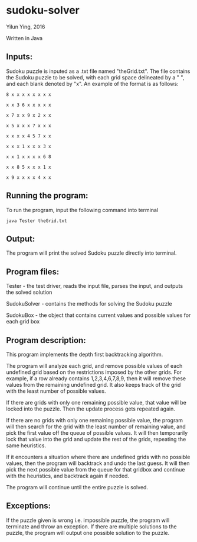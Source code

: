 # sudoku-solver

Yilun Ying, 2016

Written in Java

## Inputs:

Sudoku puzzle is inputed as a .txt file named "theGrid.txt". The file contains the Sudoku puzzle to be solved, with each grid space delineated by a " ", and each blank denoted by "x". An example of the format is as follows:

`8 x x x x x x x x`

`x x 3 6 x x x x x`

`x 7 x x 9 x 2 x x`

`x 5 x x x 7 x x x`

`x x x x 4 5 7 x x`

`x x x 1 x x x 3 x`

`x x 1 x x x x 6 8`

`x x 8 5 x x x 1 x`

`x 9 x x x x 4 x x`


## Running the program:
To run the program, input the following command into terminal

`java Tester theGrid.txt`

## Output:

The program will print the solved Sudoku puzzle directly into terminal.

## Program files:
Tester - the test driver, reads the input file, parses the input, and outputs the solved solution

SudokuSolver - contains the methods for solving the Sudoku puzzle

SudokuBox - the object that contains current values and possible values for each grid box

## Program description:
This program implements the depth first backtracking algorithm. 

The program will analyze each grid, and remove possible values of each undefined grid based on the restrictions imposed by the other grids. For example, if a row already contains 1,2,3,4,6,7,8,9, then it will remove these values from the remaining undefined grid. It also keeps track of the grid with the least number of possible values.

If there are grids with only one remaining possible value, that value will be locked into the puzzle. Then the update process gets repeated again.

If there are no grids with only one remaining possible value, the program will then search for the grid with the least number of remaining value, and pick the first value off the queue of possible values. It will then temporarily lock that value into the grid and update the rest of the grids, repeating the same heuristics. 

If it encounters a situation where there are undefined grids with no possible values, then the program will backtrack and undo the last guess. It will then pick the next possible value from the queue for that gridbox and continue with the heuristics, and backtrack again if needed.

The program will continue until the entire puzzle is solved.

## Exceptions:
If the puzzle given is wrong i.e. impossible puzzle, the program will terminate and throw an exception. If there are multiple solutions to the puzzle, the program will output one possible solution to the puzzle.

